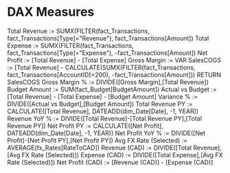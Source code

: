 # DAX Measures
Total Revenue := SUMX(FILTER(fact_Transactions, fact_Transactions[Type]="Revenue"), fact_Transactions[Amount])
Total Expense := SUMX(FILTER(fact_Transactions, fact_Transactions[Type]="Expense"), -fact_Transactions[Amount])
Net Profit := [Total Revenue] - [Total Expense]
Gross Margin := VAR SalesCOGS := [Total Revenue] - CALCULATE(SUMX(FILTER(fact_Transactions, fact_Transactions[AccountID]=200), -fact_Transactions[Amount])) RETURN SalesCOGS
Gross Margin % := DIVIDE([Gross Margin],[Total Revenue])
Budget Amount := SUM(fact_Budget[BudgetAmount])
Actual vs Budget := [Total Revenue] - [Total Expense] - [Budget Amount]
Variance % := DIVIDE([Actual vs Budget],[Budget Amount])
Total Revenue PY := CALCULATE([Total Revenue], DATEADD(dim_Date[Date], -1, YEAR))
Revenue YoY % := DIVIDE([Total Revenue]-[Total Revenue PY],[Total Revenue PY])
Net Profit PY := CALCULATE([Net Profit], DATEADD(dim_Date[Date], -1, YEAR))
Net Profit YoY % := DIVIDE([Net Profit]-[Net Profit PY],[Net Profit PY])
Avg FX Rate (Selected) := AVERAGE(fx_Rates[RateToCAD])
Revenue (CAD) := DIVIDE([Total Revenue],[Avg FX Rate (Selected)])
Expense (CAD) := DIVIDE([Total Expense],[Avg FX Rate (Selected)])
Net Profit (CAD) := [Revenue (CAD)] - [Expense (CAD)]

